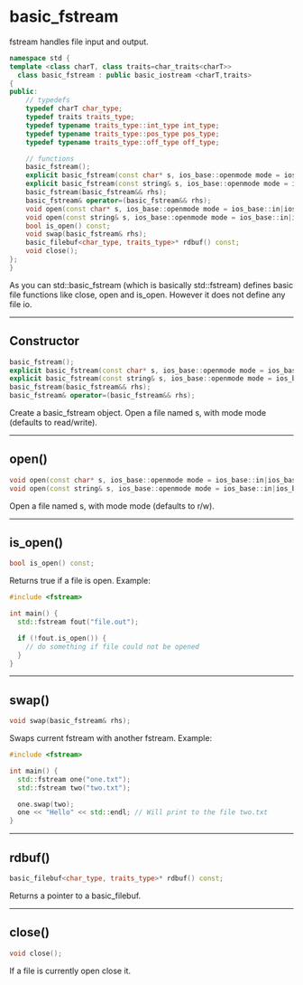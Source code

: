# basic_fstream
fstream handles file input and output.

```cpp
namespace std {
template <class charT, class traits=char_traits<charT>>
  class basic_fstream : public basic_iostream <charT,traits>
{
public:
    // typedefs
    typedef charT char_type;
    typedef traits traits_type;
    typedef typename traits_type::int_type int_type;
    typedef typename traits_type::pos_type pos_type;
    typedef typename traits_type::off_type off_type;

    // functions
    basic_fstream();
    explicit basic_fstream(const char* s, ios_base::openmode mode = ios_base::in|ios_base::out);
    explicit basic_fstream(const string& s, ios_base::openmode mode = ios_base::in|ios_base::out);
    basic_fstream(basic_fstream&& rhs);
    basic_fstream& operator=(basic_fstream&& rhs);
    void open(const char* s, ios_base::openmode mode = ios_base::in|ios_base::out);
    void open(const string& s, ios_base::openmode mode = ios_base::in|ios_base::out);
    bool is_open() const;
    void swap(basic_fstream& rhs);
    basic_filebuf<char_type, traits_type>* rdbuf() const;
    void close();
};
}
```

As you can std::basic_fstream (which is basically std::fstream) defines basic file functions like close, open and is_open. 
However it does not define any file io.

---
## Constructor
```cpp
basic_fstream();
explicit basic_fstream(const char* s, ios_base::openmode mode = ios_base::in|ios_base::out);
explicit basic_fstream(const string& s, ios_base::openmode mode = ios_base::in|ios_base::out);
basic_fstream(basic_fstream&& rhs);
basic_fstream& operator=(basic_fstream&& rhs);
```
Create a basic_fstream object. 
Open a file named s, with mode mode (defaults to read/write).

---
## open()
```cpp
void open(const char* s, ios_base::openmode mode = ios_base::in|ios_base::out);
void open(const string& s, ios_base::openmode mode = ios_base::in|ios_base::out);
```
Open a file named s, with mode mode (defaults to r/w).

---
## is_open()
```cpp
bool is_open() const;
```

Returns true if a file is open.
Example:
```cpp
#include <fstream>

int main() {
  std::fstream fout("file.out");

  if (!fout.is_open()) {
    // do something if file could not be opened
  }
}
```

---
## swap()
```cpp
void swap(basic_fstream& rhs);
```
Swaps current fstream with another fstream.
Example:
```cpp
#include <fstream>

int main() {
  std::fstream one("one.txt");
  std::fstream two("two.txt");

  one.swap(two);
  one << "Hello" << std::endl; // Will print to the file two.txt
}
```

---
## rdbuf()
```cpp
basic_filebuf<char_type, traits_type>* rdbuf() const;
```
Returns a pointer to a basic_filebuf.

---
## close()
```cpp
void close();
```
If a file is currently open close it.